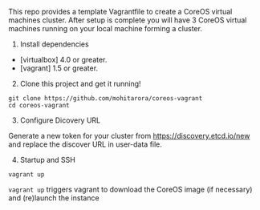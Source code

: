 This repo provides a template Vagrantfile to create a CoreOS virtual machines cluster. 
After setup is complete you will have 3 CoreOS virtual machines running on your local machine forming a cluster.

1) Install dependencies

* [virtualbox] 4.0 or greater.
* [vagrant] 1.5 or greater.

2) Clone this project and get it running!

```
git clone https://github.com/mohitarora/coreos-vagrant
cd coreos-vagrant
```

3) Configure Dicovery URL

Generate a new token for your cluster from https://discovery.etcd.io/new and replace the discover URL in user-data file.


4) Startup and SSH

```
vagrant up
```

``vagrant up`` triggers vagrant to download the CoreOS image (if necessary) and (re)launch the instance
